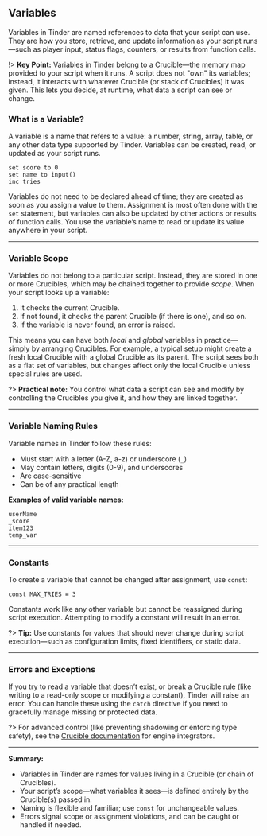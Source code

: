 ## Variables <!-- {docsify-ignore} -->

Variables in Tinder are named references to data that your script can use. They are how you store, retrieve, and update information as your script runs—such as player input, status flags, counters, or results from function calls.

!> **Key Point:** Variables in Tinder belong to a Crucible—the memory map provided to your script when it runs. A script does not "own" its variables; instead, it interacts with whatever Crucible (or stack of Crucibles) it was given. This lets you decide, at runtime, what data a script can see or change.

### What is a Variable?

A variable is a name that refers to a value: a number, string, array, table, or any other data type supported by Tinder. Variables can be created, read, or updated as your script runs.

```tinder
set score to 0
set name to input()
inc tries
```

Variables do not need to be declared ahead of time; they are created as soon as you assign a value to them. Assignment is most often done with the `set` statement, but variables can also be updated by other actions or results of function calls. You use the variable’s name to read or update its value anywhere in your script.

---

### Variable Scope

Variables do not belong to a particular script. Instead, they are stored in one or more Crucibles, which may be chained together to provide *scope*. When your script looks up a variable:

1. It checks the current Crucible.
2. If not found, it checks the parent Crucible (if there is one), and so on.
3. If the variable is never found, an error is raised.

This means you can have both *local* and *global* variables in practice—simply by arranging Crucibles. For example, a typical setup might create a fresh local Crucible with a global Crucible as its parent. The script sees both as a flat set of variables, but changes affect only the local Crucible unless special rules are used.

?> **Practical note:**
You control what data a script can see and modify by controlling the Crucibles you give it, and how they are linked together.

---

### Variable Naming Rules

Variable names in Tinder follow these rules:

* Must start with a letter (A-Z, a-z) or underscore (`_`)
* May contain letters, digits (0-9), and underscores
* Are case-sensitive
* Can be of any practical length

**Examples of valid variable names:**

```
userName
_score
item123
temp_var
```

---

### Constants

To create a variable that cannot be changed after assignment, use `const`:

```tinder
const MAX_TRIES = 3
```

Constants work like any other variable but cannot be reassigned during script execution. Attempting to modify a constant will result in an error.

?> **Tip:**
Use constants for values that should never change during script execution—such as configuration limits, fixed identifiers, or static data.

---

### Errors and Exceptions

If you try to read a variable that doesn’t exist, or break a Crucible rule (like writing to a read-only scope or modifying a constant), Tinder will raise an error. You can handle these using the `catch` directive if you need to gracefully manage missing or protected data.

?> For advanced control (like preventing shadowing or enforcing type safety), see the [Crucible documentation](/#) for engine integrators.

---

**Summary:**

* Variables in Tinder are names for values living in a Crucible (or chain of Crucibles).
* Your script’s scope—what variables it sees—is defined entirely by the Crucible(s) passed in.
* Naming is flexible and familiar; use `const` for unchangeable values.
* Errors signal scope or assignment violations, and can be caught or handled if needed.
